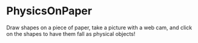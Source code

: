 # PhysicsOnPaper
Draw shapes on a piece of paper, take a picture with a web cam, and click on the shapes to have them fall as physical objects!

